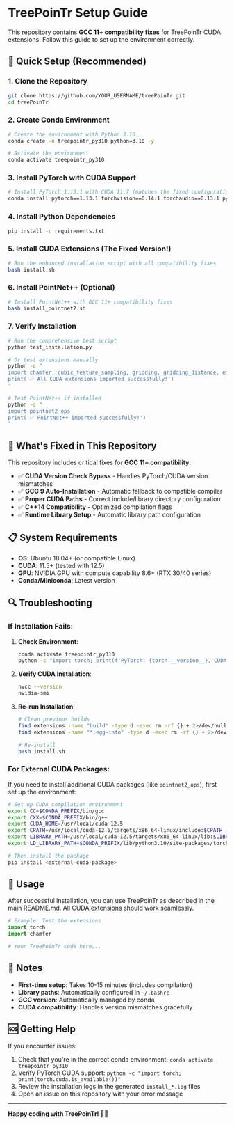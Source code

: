 # TreePoinTr Setup Guide

This repository contains **GCC 11+ compatibility fixes** for TreePoinTr CUDA extensions. Follow this guide to set up the environment correctly.

## 🚀 Quick Setup (Recommended)

### 1. Clone the Repository
```bash
git clone https://github.com/YOUR_USERNAME/treePoinTr.git
cd treePoinTr
```

### 2. Create Conda Environment
```bash
# Create the environment with Python 3.10
conda create -n treepointr_py310 python=3.10 -y

# Activate the environment
conda activate treepointr_py310
```

### 3. Install PyTorch with CUDA Support
```bash
# Install PyTorch 1.13.1 with CUDA 11.7 (matches the fixed configuration)
conda install pytorch==1.13.1 torchvision==0.14.1 torchaudio==0.13.1 pytorch-cuda=11.7 -c pytorch -c nvidia -y
```

### 4. Install Python Dependencies
```bash
pip install -r requirements.txt
```

### 5. Install CUDA Extensions (The Fixed Version!)
```bash
# Run the enhanced installation script with all compatibility fixes
bash install.sh
```

### 6. Install PointNet++ (Optional)
```bash
# Install PointNet++ with GCC 11+ compatibility fixes
bash install_pointnet2.sh
```

### 7. Verify Installation
```bash
# Run the comprehensive test script
python test_installation.py

# Or test extensions manually
python -c "
import chamfer, cubic_feature_sampling, gridding, gridding_distance, emd
print('✅ All CUDA extensions imported successfully!')
"

# Test PointNet++ if installed
python -c "
import pointnet2_ops
print('✅ PointNet++ imported successfully!')
"
```

## 🔧 What's Fixed in This Repository

This repository includes critical fixes for **GCC 11+ compatibility**:

- ✅ **CUDA Version Check Bypass** - Handles PyTorch/CUDA version mismatches
- ✅ **GCC 9 Auto-Installation** - Automatic fallback to compatible compiler
- ✅ **Proper CUDA Paths** - Correct include/library directory configuration  
- ✅ **C++14 Compatibility** - Optimized compilation flags
- ✅ **Runtime Library Setup** - Automatic library path configuration

## 📋 System Requirements

- **OS**: Ubuntu 18.04+ (or compatible Linux)
- **CUDA**: 11.5+ (tested with 12.5)
- **GPU**: NVIDIA GPU with compute capability 8.6+ (RTX 30/40 series)
- **Conda/Miniconda**: Latest version

## 🔍 Troubleshooting

### If Installation Fails:

1. **Check Environment**:
   ```bash
   conda activate treepointr_py310
   python -c "import torch; print(f'PyTorch: {torch.__version__}, CUDA: {torch.version.cuda}')"
   ```

2. **Verify CUDA Installation**:
   ```bash
   nvcc --version
   nvidia-smi
   ```

3. **Re-run Installation**:
   ```bash
   # Clean previous builds
   find extensions -name "build" -type d -exec rm -rf {} + 2>/dev/null
   find extensions -name "*.egg-info" -type d -exec rm -rf {} + 2>/dev/null
   
   # Re-install
   bash install.sh
   ```

### For External CUDA Packages:

If you need to install additional CUDA packages (like `pointnet2_ops`), first set up the environment:

```bash
# Set up CUDA compilation environment
export CC=$CONDA_PREFIX/bin/gcc
export CXX=$CONDA_PREFIX/bin/g++
export CUDA_HOME=/usr/local/cuda-12.5
export CPATH=/usr/local/cuda-12.5/targets/x86_64-linux/include:$CPATH
export LIBRARY_PATH=/usr/local/cuda-12.5/targets/x86_64-linux/lib:$LIBRARY_PATH
export LD_LIBRARY_PATH=$CONDA_PREFIX/lib/python3.10/site-packages/torch/lib:/usr/local/cuda-12.5/targets/x86_64-linux/lib:$LD_LIBRARY_PATH

# Then install the package
pip install <external-cuda-package>
```

## 🎯 Usage

After successful installation, you can use TreePoinTr as described in the main README.md. All CUDA extensions should work seamlessly.

```python
# Example: Test the extensions
import torch
import chamfer

# Your TreePoinTr code here...
```

## 📝 Notes

- **First-time setup**: Takes 10-15 minutes (includes compilation)
- **Library paths**: Automatically configured in `~/.bashrc`
- **GCC version**: Automatically managed by conda
- **CUDA compatibility**: Handles version mismatches gracefully

## 🆘 Getting Help

If you encounter issues:

1. Check that you're in the correct conda environment: `conda activate treepointr_py310`
2. Verify PyTorch CUDA support: `python -c "import torch; print(torch.cuda.is_available())"`
3. Review the installation logs in the generated `install_*.log` files
4. Open an issue on this repository with your error message

---

**Happy coding with TreePoinTr! 🌳✨** 